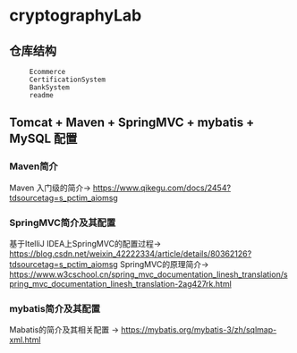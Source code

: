 # cryptographyLab

## 仓库结构
         Ecommerce
         CertificationSystem
         BankSystem
         readme
## Tomcat + Maven + SpringMVC + mybatis + MySQL 配置

### Maven简介
Maven 入门级的简介-> https://www.qikegu.com/docs/2454?tdsourcetag=s_pctim_aiomsg

### SpringMVC简介及其配置
基于ItelliJ IDEA上SpringMVC的配置过程-> https://blog.csdn.net/weixin_42222334/article/details/80362126?tdsourcetag=s_pctim_aiomsg
SpringMVC的原理简介-> https://www.w3cschool.cn/spring_mvc_documentation_linesh_translation/spring_mvc_documentation_linesh_translation-2ag427rk.html

### mybatis简介及其配置
Mabatis的简介及其相关配置 -> https://mybatis.org/mybatis-3/zh/sqlmap-xml.html
